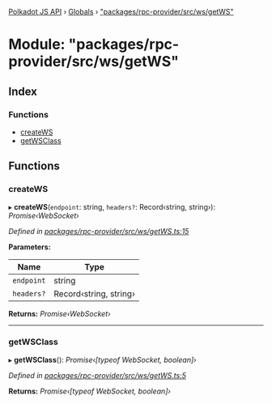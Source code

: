 [Polkadot JS API](../README.md) › [Globals](../globals.md) › ["packages/rpc-provider/src/ws/getWS"](_packages_rpc_provider_src_ws_getws_.md)

# Module: "packages/rpc-provider/src/ws/getWS"

## Index

### Functions

* [createWS](_packages_rpc_provider_src_ws_getws_.md#createws)
* [getWSClass](_packages_rpc_provider_src_ws_getws_.md#getwsclass)

## Functions

###  createWS

▸ **createWS**(`endpoint`: string, `headers?`: Record‹string, string›): *Promise‹WebSocket›*

*Defined in [packages/rpc-provider/src/ws/getWS.ts:15](https://github.com/polkadot-js/api/blob/918bb73547/packages/rpc-provider/src/ws/getWS.ts#L15)*

**Parameters:**

Name | Type |
------ | ------ |
`endpoint` | string |
`headers?` | Record‹string, string› |

**Returns:** *Promise‹WebSocket›*

___

###  getWSClass

▸ **getWSClass**(): *Promise‹[typeof WebSocket, boolean]›*

*Defined in [packages/rpc-provider/src/ws/getWS.ts:5](https://github.com/polkadot-js/api/blob/918bb73547/packages/rpc-provider/src/ws/getWS.ts#L5)*

**Returns:** *Promise‹[typeof WebSocket, boolean]›*
